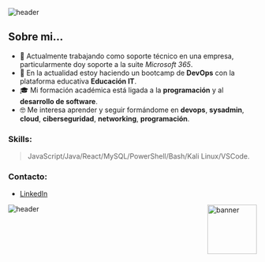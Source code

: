 ![header](https://capsule-render.vercel.app/api?type=waving&height=150&color=000&text=Hola!%20🤙🏻%20Soy%20JuanMa&fontAlign=78&fontSize=30&animation=fadeIn&section=header&fontColor=fff&textBg=false&fontAlignY=21)

## Sobre mi...

- 🔭 Actualmente trabajando como soporte técnico en una empresa, particularmente doy soporte a la suite *Microsoft 365*.
- 🌱 En la actualidad estoy haciendo un bootcamp de **DevOps** con la plataforma educativa **Educación IT**.
- 🎓 Mi formación académica está ligada a la **programación** y al **desarrollo de software**.
- 🤓 Me interesa aprender y seguir formándome en **devops**, **sysadmin**, **cloud**, **ciberseguridad**, **networking**, **programación**.

### Skills:
> JavaScript/Java/React/MySQL/PowerShell/Bash/Kali Linux/VSCode.

### Contacto:
- [LinkedIn](https://www.linkedin.com/in/juan-m-navarrete/)
<img src="https://github.githubassets.com/images/mona-loading-dark.gif" alt="banner" width="100" align="right">
  
![header](https://capsule-render.vercel.app/api?type=waving&height=100&color=000&fontAlign=78&fontSize=30&animation=fadeIn&section=footer&fontColor=fff&textBg=false&fontAlignY=21)
